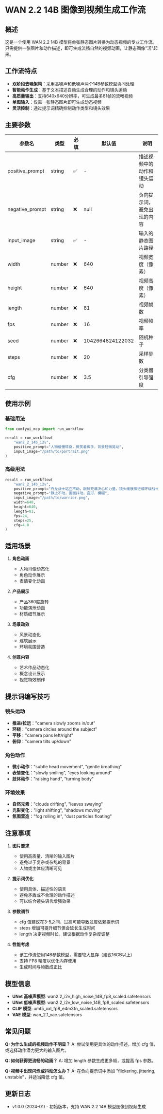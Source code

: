 # WAN 2.2 14B 图像到视频生成工作流

## 概述

这是一个使用 WAN 2.2 14B 模型将单张静态图片转换为动态视频的专业工作流。只需提供一张图片和动作描述，即可生成流畅自然的视频动画，让静态图像"活"起来。

## 工作流特点

- **双阶段去噪架构**：采用高噪声和低噪声两个14B参数模型协同处理
- **智能动作生成**：基于文本描述自动生成合理的动作和镜头运动
- **高质量输出**：支持640x640分辨率，可生成最多81帧的流畅视频
- **单图输入**：仅需一张静态图片即可生成动态视频
- **灵活控制**：通过提示词精确控制动作类型和镜头效果

## 主要参数

| 参数名 | 类型 | 必填 | 默认值 | 说明 |
|--------|------|------|--------|------|
| positive_prompt | string | ✅ | - | 描述视频中的动作和镜头运动 |
| negative_prompt | string | ❌ | null | 负向提示词，避免出现的内容 |
| input_image | string | ✅ | - | 输入的静态图片路径 |
| width | number | ❌ | 640 | 视频宽度（像素） |
| height | number | ❌ | 640 | 视频高度（像素） |
| length | number | ❌ | 81 | 视频帧数 |
| fps | number | ❌ | 16 | 视频帧率 |
| seed | number | ❌ | 1042664824122032 | 随机种子 |
| steps | number | ❌ | 20 | 采样步数 |
| cfg | number | ❌ | 3.5 | 分类器引导强度 |

## 使用示例

### 基础用法

```python
from comfyui_mcp import run_workflow

result = run_workflow(
    "wan2_2_14b_i2v",
    positive_prompt="人物缓慢转身，微笑着挥手，背景轻微晃动",
    input_image="/path/to/portrait.png"
)
```

### 高级用法

```python
result = run_workflow(
    "wan2_2_14b_i2v",
    positive_prompt="白龙战士站立不动，眼神充满决心和力量。镜头缓慢推进或环绕战士，凸显角色的强大气场和英雄气概",
    negative_prompt="静止不动，画面抖动，变形，模糊",
    input_image="/path/to/warrior.png",
    width=640,
    height=640,
    length=81,
    fps=24,
    steps=25,
    cfg=4.0
)
```

## 适用场景

1. **角色动画**
   - 人物肖像动态化
   - 角色动作展示
   - 表情变化动画

2. **产品展示**
   - 产品360度旋转
   - 功能演示动画
   - 材质细节展示

3. **场景动效**
   - 风景动态化
   - 建筑展示
   - 环境氛围营造

4. **创意内容**
   - 艺术作品动态化
   - 概念设计展示
   - 视觉特效制作

## 提示词编写技巧

### 镜头运动
- **推进/拉远**："camera slowly zooms in/out"
- **环绕**："camera circles around the subject"
- **平移**："camera pans left/right"
- **俯仰**："camera tilts up/down"

### 角色动作
- **微小动作**："subtle head movement", "gentle breathing"
- **表情变化**："slowly smiling", "eyes looking around"
- **肢体动作**："raising hand", "turning body"

### 环境效果
- **自然元素**："clouds drifting", "leaves swaying"
- **光影变化**："light shifting", "shadows moving"
- **氛围营造**："fog rolling in", "dust particles floating"

## 注意事项

1. **图片要求**
   - 使用高质量、清晰的输入图片
   - 避免过于复杂或杂乱的背景
   - 人物或主体应清晰可见

2. **提示词优化**
   - 使用具体、描述性的语言
   - 避免矛盾或不合理的动作描述
   - 可以结合镜头语言增强效果

3. **参数调节**
   - cfg 值建议在3-5之间，过高可能导致过度依赖提示词
   - steps 增加可提升细节但会延长生成时间
   - length 决定视频时长，建议根据动作复杂度调整

4. **性能考虑**
   - 该工作流使用14B参数模型，需要较大显存（建议16GB以上）
   - 支持 FP8 精度以优化内存使用
   - 生成时间与帧数成正比

## 模型信息

- **UNet 高噪声模型**: wan2.2_i2v_high_noise_14B_fp8_scaled.safetensors
- **UNet 低噪声模型**: wan2.2_i2v_low_noise_14B_fp8_scaled.safetensors
- **CLIP 模型**: umt5_xxl_fp8_e4m3fn_scaled.safetensors
- **VAE 模型**: wan_2.1_vae.safetensors

## 常见问题

**Q: 为什么生成的视频动作不明显？**
A: 尝试使用更具体的动作描述，增加 cfg 值，或选择动作潜力更大的输入图片。

**Q: 如何获得更流畅的动画？**
A: 增加 length 参数生成更多帧，或提高 fps 参数。

**Q: 视频中出现闪烁或抖动怎么办？**
A: 在负向提示词中添加 "flickering, jittering, unstable"，并适当降低 cfg 值。

## 更新日志

- v1.0.0 (2024-01) - 初始版本，支持 WAN 2.2 14B 模型图像到视频生成